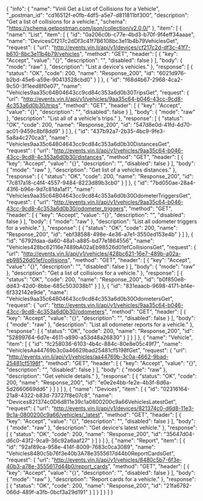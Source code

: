{
  "info": {
    "name": "Vinli Get a List of Collisions for a Vehicle",
    "_postman_id": "cd16512f-e0fb-4df5-a5e7-d811811bf300",
    "description": "Get a list of collisions for a vehicle.",
    "schema": "https://schema.getpostman.com/json/collection/v2.0.0/"
  },
  "item": [
    {
      "name": "List",
      "item": [
        {
          "id": "0a206c0b-c77e-4bd3-b70f-9f4eff34aaae",
          "name": "DevicesCf217c2dDf3c41f7B6108bc3e11b4b79VehiclesGet",
          "request": {
            "url": "http://events.vin.li/api/v1/devices/cf217c2d-df3c-41f7-b610-8bc3e11b4b79/vehicles",
            "method": "GET",
            "header": [
              {
                "key": "Accept",
                "value": "{}",
                "description": "",
                "disabled": false
              }
            ],
            "body": {
              "mode": "raw"
            },
            "description": "List a device's vehicles."
          },
          "response": [
            {
              "status": "OK",
              "code": 200,
              "name": "Response_200",
              "id": "6021d976-b2bd-45e6-a59e-90413528cbd0"
            }
          ]
        },
        {
          "id": "f68d4b67-2968-4ca2-9c50-3f1eed8f0e07",
          "name": "Vehicles9aa35c64B04643cc9cd84c353a6d0b30TripsGet",
          "request": {
            "url": "http://events.vin.li/api/v1/vehicles/9aa35c64-b046-43cc-9cd8-4c353a6d0b30/trips",
            "method": "GET",
            "header": [
              {
                "key": "Accept",
                "value": "{}",
                "description": "",
                "disabled": false
              }
            ],
            "body": {
              "mode": "raw"
            },
            "description": "List all of a vehicle's trips."
          },
          "response": [
            {
              "status": "OK",
              "code": 200,
              "name": "Response_200",
              "id": "547d8e0d-41fd-4d70-ac01-9459c8bf8dd9"
            }
          ]
        },
        {
          "id": "437b92a7-2b35-4bc9-9fe3-5a8a4c270ca3",
          "name": "Vehicles9aa35c64B04643cc9cd84c353a6d0b30DistancesGet",
          "request": {
            "url": "http://events.vin.li/api/v1/vehicles/9aa35c64-b046-43cc-9cd8-4c353a6d0b30/distances",
            "method": "GET",
            "header": [
              {
                "key": "Accept",
                "value": "{}",
                "description": "",
                "disabled": false
              }
            ],
            "body": {
              "mode": "raw"
            },
            "description": "Get list of  a vehicles distances."
          },
          "response": [
            {
              "status": "OK",
              "code": 200,
              "name": "Response_200",
              "id": "7c817a18-c4f4-4557-9484-8223d89b3cb0"
            }
          ]
        },
        {
          "id": "7bd050ae-28a4-43f6-b96e-9d7c81da1af1",
          "name": "Vehicles9aa35c64B04643cc9cd84c353a6d0b30OdometerTriggersGet",
          "request": {
            "url": "http://events.vin.li/api/v1/vehicles/9aa35c64-b046-43cc-9cd8-4c353a6d0b30/odometer_triggers",
            "method": "GET",
            "header": [
              {
                "key": "Accept",
                "value": "{}",
                "description": "",
                "disabled": false
              }
            ],
            "body": {
              "mode": "raw"
            },
            "description": "List all odometer triggers for a vehicle."
          },
          "response": [
            {
              "status": "OK",
              "code": 200,
              "name": "Response_200",
              "id": "ebf38588-498e-4e36-a7e1-3550ed153e4b"
            }
          ]
        },
        {
          "id": "6792fdaa-da60-48a1-a885-bd77e1864556",
          "name": "Vehicles428bc62116e7489bA02aEb98526d01efCollisionsGet",
          "request": {
            "url": "http://events.vin.li/api/v1/vehicles/428bc621-16e7-489b-a02a-eb98526d01ef/collisions",
            "method": "GET",
            "header": [
              {
                "key": "Accept",
                "value": "{}",
                "description": "",
                "disabled": false
              }
            ],
            "body": {
              "mode": "raw"
            },
            "description": "Get a list of collisions for a vehicle."
          },
          "response": [
            {
              "status": "OK",
              "code": 200,
              "name": "Response_200",
              "id": "b0f850e8-dd43-42d0-8bbe-685c503038b1"
            }
          ]
        },
        {
          "id": "831eaacb-9698-4171-bf4e-6f332142e9de",
          "name": "Vehicles9aa35c64B04643cc9cd84c353a6d0b30OdometersGet",
          "request": {
            "url": "http://events.vin.li/api/v1/vehicles/9aa35c64-b046-43cc-9cd8-4c353a6d0b30/odometers",
            "method": "GET",
            "header": [
              {
                "key": "Accept",
                "value": "{}",
                "description": "",
                "disabled": false
              }
            ],
            "body": {
              "mode": "raw"
            },
            "description": "List all odometer reports for a vehicle."
          },
          "response": [
            {
              "status": "OK",
              "code": 200,
              "name": "Response_200",
              "id": "52899764-6d7e-4611-a890-a53d48a26830"
            }
          ]
        }
      ]
    },
    {
      "name": "Vehicle",
      "item": [
        {
          "id": "fc258036-6103-4b4c-884c-80e8e05c49f7",
          "name": "VehiclesAa44769b3c0a46629bad25481cf5198fGet",
          "request": {
            "url": "http://events.vin.li/api/v1/vehicles/aa44769b-3c0a-4662-9bad-25481cf5198f",
            "method": "GET",
            "header": [
              {
                "key": "Accept",
                "value": "{}",
                "description": "",
                "disabled": false
              }
            ],
            "body": {
              "mode": "raw"
            },
            "description": "Get vehicle details."
          },
          "response": [
            {
              "status": "OK",
              "code": 200,
              "name": "Response_200",
              "id": "e0e2e4bb-fe2e-4b3f-8d6a-5d2660669dd6"
            }
          ]
        }
      ]
    },
    {
      "name": "Devices",
      "item": [
        {
          "id": "02316164-21a8-4322-b83d-73727f8e07c8",
          "name": "Devices821374c0D6d811e39c1a0800200c9a66VehiclesLatestGet",
          "request": {
            "url": "http://events.vin.li/api/v1/devices/821374c0-d6d8-11e3-9c1a-0800200c9a66/vehicles/_latest",
            "method": "GET",
            "header": [
              {
                "key": "Accept",
                "value": "{}",
                "description": "",
                "disabled": false
              }
            ],
            "body": {
              "mode": "raw"
            },
            "description": "Get device's latest vehicle."
          },
          "response": [
            {
              "status": "OK",
              "code": 200,
              "name": "Response_200",
              "id": "35647d04-d6c0-43f2-9ca9-36c92a6aaf27"
            }
          ]
        }
      ]
    },
    {
      "name": "Report",
      "item": [
        {
          "id": "92af89ca-958e-414f-8009-7683c0ca3089",
          "name": "Vehicles8480c5b76f3e40b3A78e3555617d44b0ReportCardsGet",
          "request": {
            "url": "http://events.vin.li/api/v1/vehicles/8480c5b7-6f3e-40b3-a78e-3555617d44b0/report_cards",
            "method": "GET",
            "header": [
              {
                "key": "Accept",
                "value": "{}",
                "description": "",
                "disabled": false
              }
            ],
            "body": {
              "mode": "raw"
            },
            "description": "Report cards for a vehicle."
          },
          "response": [
            {
              "status": "OK",
              "code": 200,
              "name": "Response_200",
              "id": "21fa6782-066d-489f-a3fb-0bcf3a29d191"
            }
          ]
        }
      ]
    }
  ]
}